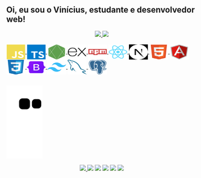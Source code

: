 ## Oi, eu sou o Vinícius, estudante e desenvolvedor web!
<div align="center">
  <a href="https://github.com/volinha">
  <img height="180em" src="https://github-readme-stats.vercel.app/api?username=volinha&show_icons=true&theme=radical&include_all_commits=true&count_private=true"/>
  <img height="180em" src="https://github-readme-stats.vercel.app/api/top-langs/?username=volinha&layout=compact&langs_count=7&theme=radical"/>
</div>
  
  <div style="display: inline" align="center"><br>
    <img align="center" alt="Vola-Js" height="40" width="50" src="https://raw.githubusercontent.com/devicons/devicon/master/icons/javascript/javascript-plain.svg">
    <img align="center" alt="Vola-Ts" height="40" width="50" src="https://raw.githubusercontent.com/devicons/devicon/master/icons/typescript/typescript-plain.svg">
    <img align="center" alt="Vola-Node" height="40" width="50" src="https://raw.githubusercontent.com/devicons/devicon/master/icons/nodejs/nodejs-plain.svg">
    <img align="center" alt="Vola-express" height="40" width="50" src="https://raw.githubusercontent.com/devicons/devicon/master/icons/express/express-original.svg">
    <img align="center" alt="Vola-npm" height="40" width="50" src="https://raw.githubusercontent.com/devicons/devicon/master/icons/npm/npm-original-wordmark.svg">
    <img align="center" alt="Vola-React" height="40" width="50" src="https://raw.githubusercontent.com/devicons/devicon/master/icons/react/react-original.svg">
    <img align="center" alt="Vola-next" style="filter:invert(1)" height="40" width="50" src="https://raw.githubusercontent.com/devicons/devicon/master/icons/nextjs/nextjs-original.svg">
    <img align="center" alt="Vola-HTML" height="40" width="50" src="https://raw.githubusercontent.com/devicons/devicon/master/icons/html5/html5-original.svg">
    <img align="center" alt="Vola-Angular" height="40" width="50" src="https://raw.githubusercontent.com/devicons/devicon/master/icons/angularjs/angularjs-original.svg">
    <img align="center" alt="Vola-CSS" height="40" width="50" src="https://raw.githubusercontent.com/devicons/devicon/master/icons/css3/css3-original.svg">
    <img align="center" alt="Vola-bootstrap" height="40" width="50" src="https://raw.githubusercontent.com/devicons/devicon/master/icons/bootstrap/bootstrap-original.svg">
    <img align="center" alt="Vola-tailwind" height="40" width="50" src="https://raw.githubusercontent.com/devicons/devicon/master/icons/tailwindcss/tailwindcss-original.svg">
    <img align="center" alt="Vola-mysql" height="40" width="50" src="https://raw.githubusercontent.com/devicons/devicon/master/icons/mysql/mysql-original.svg">
    <img align="center" alt="Vola-postgres" height="40" width="50" src="https://raw.githubusercontent.com/devicons/devicon/master/icons/postgresql/postgresql-plain.svg">
  </div>
  
 ##
  
![Snake animation](https://github.com/volinha/volinha/blob/output/github-contribution-grid-snake.svg)
  
<div align="center">
  <a href="https://facebook.com/viniciusfvb" target="_blank"><img src = "https://img.shields.io/badge/facebook-%231877F2.svg?&style=for-the-badge&logo=facebook&logoColor=white">
  <a href="https://instagram.com/volafernandes" target="_blank"><img src="https://img.shields.io/badge/-Instagram-%23E4405F?style=for-the-badge&logo=instagram&logoColor=white" target="_blank"></a>
  <a href="https://twitter.com/volafernandes" target="_blank"><img src="https://img.shields.io/badge/twitter-%231DA1F2.svg?&style=for-the-badge&logo=twitter&logoColor=white" /></a>
 	<a href="https://www.twitch.tv/volinha" target="_blank"><img src="https://img.shields.io/badge/Twitch-9146FF?style=for-the-badge&logo=twitch&logoColor=white" target="_blank"></a>
  <a href = "mailto:viniciusfernandesdev@gmail.com"><img src="https://img.shields.io/badge/-Gmail-%23333?style=for-the-badge&logo=gmail&logoColor=white" target="_blank"></a>
  <a href="https://www.linkedin.com/in/viniciusfernandesdev" target="_blank"><img src="https://img.shields.io/badge/-LinkedIn-%230077B5?style=for-the-badge&logo=linkedin&logoColor=white" target="_blank"></a> 
